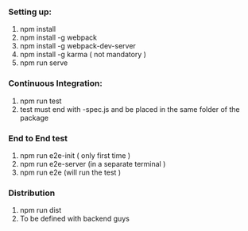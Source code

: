 ### Setting up:

1. npm install
2. npm install -g webpack
3. npm install -g webpack-dev-server
4. npm install -g karma ( not mandatory )
5. npm run serve


### Continuous Integration:

1. npm run test
2. test must end with -spec.js and be placed in the same folder of the package

### End to End test

1. npm run e2e-init ( only first time )
2. npm run e2e-server (in a separate terminal )
3. npm run e2e (will run the test )

### Distribution

1. npm run dist
2. To be defined with backend guys


